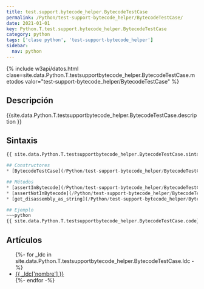 ```yaml
---
title: test.support.bytecode_helper.BytecodeTestCase
permalink: /Python/test-support-bytecode_helper/BytecodeTestCase/
date: 2021-01-01
key: Python.T.test.support.bytecode_helper.BytecodeTestCase
category: python
tags: ['clase python', 'test-support-bytecode_helper']
sidebar: 
  nav: python
---
```


{% include w3api/datos.html clase=site.data.Python.T.testsupportbytecode_helper.BytecodeTestCase.metodos valor="test-support-bytecode_helper/BytecodeTestCase" %}

## Descripción
{{site.data.Python.T.testsupportbytecode_helper.BytecodeTestCase.description }}

## Sintaxis
~~~python
{{ site.data.Python.T.testsupportbytecode_helper.BytecodeTestCase.sintaxis }}~~~

## Constructores
* [BytecodeTestCase](/Python/test-support-bytecode_helper/BytecodeTestCase/BytecodeTestCase/)

## Métodos
* [assertInBytecode](/Python/test-support-bytecode_helper/BytecodeTestCase/assertInBytecode/)
* [assertNotInBytecode](/Python/test-support-bytecode_helper/BytecodeTestCase/assertNotInBytecode/)
* [get_disassembly_as_string](/Python/test-support-bytecode_helper/BytecodeTestCase/get_disassembly_as_string/)

## Ejemplo
~~~python
{{ site.data.Python.T.testsupportbytecode_helper.BytecodeTestCase.code}}
~~~

## Artículos
<ul>
{%- for _ldc in site.data.Python.T.testsupportbytecode_helper.BytecodeTestCase.ldc -%}
   <li>
       <a href="{{_ldc['url'] }}">{{ _ldc['nombre'] }}</a>
   </li>
{%- endfor -%}
</ul>
